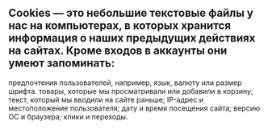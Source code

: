 ## Cookies — это небольшие текстовые файлы у нас на компьютерах, в которых хранится информация о наших предыдущих действиях на сайтах. Кроме входов в аккаунты они умеют запоминать:

предпочтения пользователей, например, язык, валюту или размер шрифта.
товары, которые мы просматривали или добавили в корзину;
текст, который мы вводили на сайте раньше;
IP-адрес и местоположение пользователя;
дату и время посещения сайта;
версию ОС и браузера;
клики и переходы.